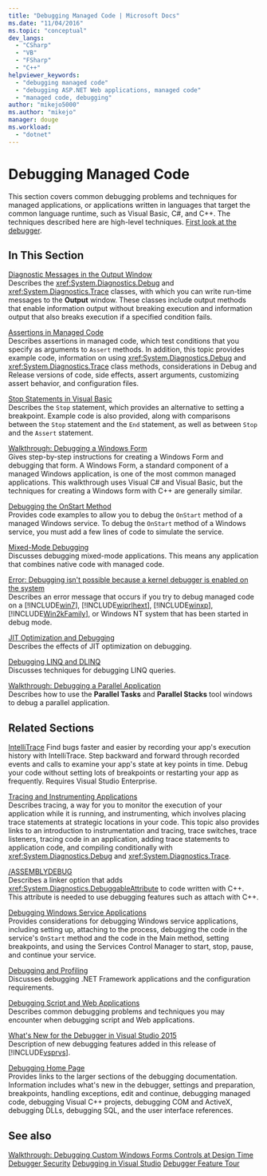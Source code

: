 ```yaml
---
title: "Debugging Managed Code | Microsoft Docs"
ms.date: "11/04/2016"
ms.topic: "conceptual"
dev_langs: 
  - "CSharp"
  - "VB"
  - "FSharp"
  - "C++"
helpviewer_keywords: 
  - "debugging managed code"
  - "debugging ASP.NET Web applications, managed code"
  - "managed code, debugging"
author: "mikejo5000"
ms.author: "mikejo"
manager: douge
ms.workload: 
  - "dotnet"
---
```

# Debugging Managed Code

This section covers common debugging problems and techniques for managed applications, or applications written in languages that target the common language runtime, such as Visual Basic, C#, and C++. The techniques described here are high-level techniques. [First look at the debugger](../debugger/debugger-feature-tour.md).

## In This Section

[Diagnostic Messages in the Output Window](../debugger/diagnostic-messages-in-the-output-window.md)  
Describes the <xref:System.Diagnostics.Debug> and <xref:System.Diagnostics.Trace> classes, with which you can write run-time messages to the **Output** window. These classes include output methods that enable information output without breaking execution and information output that also breaks execution if a specified condition fails.

[Assertions in Managed Code](../debugger/assertions-in-managed-code.md)  
Describes assertions in managed code, which test conditions that you specify as arguments to `Assert` methods. In addition, this topic provides example code, information on using <xref:System.Diagnostics.Debug> and <xref:System.Diagnostics.Trace> class methods, considerations in Debug and Release versions of code, side effects, assert arguments, customizing assert behavior, and configuration files.

[Stop Statements in Visual Basic](../debugger/stop-statements-in-visual-basic.md)  
Describes the `Stop` statement, which provides an alternative to setting a breakpoint. Example code is also provided, along with comparisons between the `Stop` statement and the `End` statement, as well as between `Stop` and the `Assert` statement.

[Walkthrough: Debugging a Windows Form](../debugger/walkthrough-debugging-a-windows-form.md)  
Gives step-by-step instructions for creating a Windows Form and debugging that form. A Windows Form, a standard component of a managed Windows application, is one of the most common managed applications. This walkthrough uses Visual C# and Visual Basic, but the techniques for creating a Windows form with C++ are generally similar.

[Debugging the OnStart Method](../debugger/how-to-debug-the-onstart-method.md)  
Provides code examples to allow you to debug the `OnStart` method of a managed Windows service. To debug the `OnStart` method of a Windows service, you must add a few lines of code to simulate the service.

[Mixed-Mode Debugging](../debugger/debugging-mixed-mode-applications.md)  
Discusses debugging mixed-mode applications. This means any application that combines native code with managed code.

[Error: Debugging isn't possible because a kernel debugger is enabled on the system](../debugger/error-debugging-isn-t-possible-because-a-kernel-debugger-is-enabled-on-the-system.md)  
Describes an error message that occurs if you try to debug managed code on a [!INCLUDE[win7](../debugger/includes/win7_md.md)], [!INCLUDE[wiprlhext](../debugger/includes/wiprlhext_md.md)], [!INCLUDE[winxp](../code-quality/includes/winxp_md.md)], [!INCLUDE[Win2kFamily](../code-quality/includes/win2kfamily_md.md)], or Windows NT system that has been started in debug mode.

[JIT Optimization and Debugging](../debugger/jit-optimization-and-debugging.md)  
Describes the effects of JIT optimization on debugging.

[Debugging LINQ and DLINQ](../debugger/debugging-linq.md)  
Discusses techniques for debugging LINQ queries.

[Walkthrough: Debugging a Parallel Application](../debugger/walkthrough-debugging-a-parallel-application.md)  
Describes how to use the **Parallel Tasks** and **Parallel Stacks** tool windows to debug a parallel application.

## Related Sections

[IntelliTrace](../debugger/intellitrace.md)   Find bugs faster and easier by recording your app's execution history with IntelliTrace. Step backward and forward through recorded events and calls to examine your app's state at key points in time. Debug your code without setting lots of breakpoints or restarting your app as frequently. Requires Visual Studio Enterprise.

[Tracing and Instrumenting Applications](/dotnet/framework/debug-trace-profile/tracing-and-instrumenting-applications)  
Describes tracing, a way for you to monitor the execution of your application while it is running, and instrumenting, which involves placing trace statements at strategic locations in your code. This topic also provides links to an introduction to instrumentation and tracing, trace switches, trace listeners, tracing code in an application, adding trace statements to application code, and compiling conditionally with <xref:System.Diagnostics.Debug> and <xref:System.Diagnostics.Trace>.

[/ASSEMBLYDEBUG](/cpp/build/reference/assemblydebug-add-debuggableattribute)  
Describes a linker option that adds <xref:System.Diagnostics.DebuggableAttribute> to code written with C++. This attribute is needed to use debugging features such as attach with C++.

[Debugging Windows Service Applications](/dotnet/framework/windows-services/how-to-debug-windows-service-applications)  
Provides considerations for debugging Windows service applications, including setting up, attaching to the process, debugging the code in the service's `OnStart` method and the code in the Main method, setting breakpoints, and using the Services Control Manager to start, stop, pause, and continue your service.

[Debugging and Profiling](/dotnet/framework/debug-trace-profile/index)  
Discusses debugging .NET Framework applications and the configuration requirements.

[Debugging Script and Web Applications](../debugger/debugging-web-applications-and-script.md)  
Describes common debugging problems and techniques you may encounter when debugging script and Web applications.

[What's New for the Debugger in Visual Studio 2015](../debugger/what-s-new-for-the-debugger-in-visual-studio.md)  
Description of new debugging features added in this release of [!INCLUDE[vsprvs](../code-quality/includes/vsprvs_md.md)].

[Debugging Home Page](../debugger/debugger-feature-tour.md)  
Provides links to the larger sections of the debugging documentation. Information includes what's new in the debugger, settings and preparation, breakpoints, handling exceptions, edit and continue, debugging managed code, debugging Visual C++ projects, debugging COM and ActiveX, debugging DLLs, debugging SQL, and the user interface references.

## See also

[Walkthrough: Debugging Custom Windows Forms Controls at Design Time](/dotnet/framework/winforms/controls/walkthrough-debugging-custom-windows-forms-controls-at-design-time)
[Debugger Security](../debugger/debugger-security.md)
[Debugging in Visual Studio](../debugger/index.md)
[Debugger Feature Tour](../debugger/debugger-feature-tour.md)